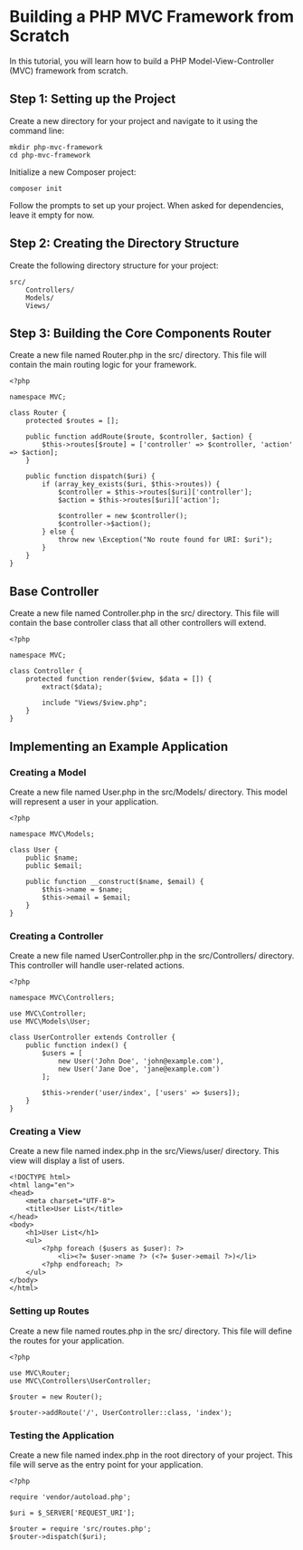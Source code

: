 # Building a PHP MVC Framework from Scratch
In this tutorial, you will learn how to build a PHP Model-View-Controller (MVC) framework from scratch.
## Step 1: Setting up the Project
Create a new directory for your project and navigate to it using the command line:
```
mkdir php-mvc-framework
cd php-mvc-framework
```
Initialize a new Composer project:
```
composer init
```
Follow the prompts to set up your project. When asked for dependencies, leave it empty for now.
## Step 2: Creating the Directory Structure
Create the following directory structure for your project:
```
src/
    Controllers/
    Models/
    Views/
```
## Step 3: Building the Core Components Router
Create a new file named Router.php in the src/ directory. This file will contain the main routing logic for your framework.
```
<?php

namespace MVC;

class Router {
    protected $routes = [];

    public function addRoute($route, $controller, $action) {
        $this->routes[$route] = ['controller' => $controller, 'action' => $action];
    }

    public function dispatch($uri) {
        if (array_key_exists($uri, $this->routes)) {
            $controller = $this->routes[$uri]['controller'];
            $action = $this->routes[$uri]['action'];

            $controller = new $controller();
            $controller->$action();
        } else {
            throw new \Exception("No route found for URI: $uri");
        }
    }
}
```
## Base Controller
Create a new file named Controller.php in the src/ directory. This file will contain the base controller class that all other controllers will extend.
```
<?php

namespace MVC;

class Controller {
    protected function render($view, $data = []) {
        extract($data);

        include "Views/$view.php";
    }
}
```
## Implementing an Example Application
### Creating a Model
Create a new file named User.php in the src/Models/ directory. This model will represent a user in your application.
```
<?php

namespace MVC\Models;

class User {
    public $name;
    public $email;

    public function __construct($name, $email) {
        $this->name = $name;
        $this->email = $email;
    }
}
```
### Creating a Controller
Create a new file named UserController.php in the src/Controllers/ directory. This controller will handle user-related actions.
```
<?php

namespace MVC\Controllers;

use MVC\Controller;
use MVC\Models\User;

class UserController extends Controller {
    public function index() {
        $users = [
            new User('John Doe', 'john@example.com'),
            new User('Jane Doe', 'jane@example.com')
        ];

        $this->render('user/index', ['users' => $users]);
    }
}
```
### Creating a View
Create a new file named index.php in the src/Views/user/ directory. This view will display a list of users.
```
<!DOCTYPE html>
<html lang="en">
<head>
    <meta charset="UTF-8">
    <title>User List</title>
</head>
<body>
    <h1>User List</h1>
    <ul>
        <?php foreach ($users as $user): ?>
            <li><?= $user->name ?> (<?= $user->email ?>)</li>
        <?php endforeach; ?>
    </ul>
</body>
</html>
```
### Setting up Routes
Create a new file named routes.php in the src/ directory. This file will define the routes for your application.
```
<?php

use MVC\Router;
use MVC\Controllers\UserController;

$router = new Router();

$router->addRoute('/', UserController::class, 'index');
```
### Testing the Application
Create a new file named index.php in the root directory of your project. This file will serve as the entry point for your application.
```
<?php

require 'vendor/autoload.php';

$uri = $_SERVER['REQUEST_URI'];

$router = require 'src/routes.php';
$router->dispatch($uri);
``` 
    
